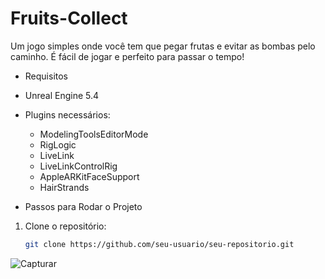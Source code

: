 # Fruits-Collect

 Um jogo simples onde você tem que pegar frutas e evitar as bombas pelo caminho. É fácil de jogar e perfeito para passar o tempo!

 - Requisitos
  - Unreal Engine 5.4
    
- Plugins necessários:
  - ModelingToolsEditorMode
  - RigLogic
  - LiveLink
  - LiveLinkControlRig
  - AppleARKitFaceSupport
  - HairStrands

 - Passos para Rodar o Projeto
1. Clone o repositório:
   ```bash
   git clone https://github.com/seu-usuario/seu-repositorio.git

![Capturar](https://github.com/Lucas-Henrique1/Meu-Jogo-Unreal/assets/84040222/693ec09b-9ada-4f93-bfe1-aca8053d0a2c)

